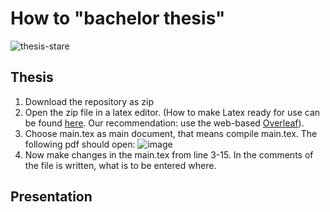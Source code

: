 # How to "bachelor thesis"
![thesis-stare](https://user-images.githubusercontent.com/43642275/231375432-02bbe973-9097-4598-b1f4-0722e1b2f20d.gif)


## Thesis
1. Download the repository as zip
2. Open the zip file in a latex editor. (How to make Latex ready for use can be found [here](https://www.wwu.edu/faculty/curgus/Courses/LaTeX/Getting_Started_with_LaTeX.html). Our recommendation: use the web-based [Overleaf](https://www.overleaf.com/)).
3. Choose main.tex as main document, that means compile main.tex. The following pdf should open:
![image](https://user-images.githubusercontent.com/43642275/231368808-7168778d-4a08-4644-94b7-a97dcd33772a.png)
4. Now make changes in the main.tex from line 3-15. In the comments of the file is written, what is to be entered where.

## Presentation

